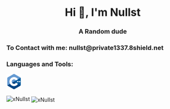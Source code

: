 <h1 align="center">Hi 👋, I'm Nullst</h1>
<h3 align="center">A Random dude</h3>



<h3 align="left">To Contact with me: nullst@private1337.8shield.net</h3>
<p align="left">
</p>

<h3 align="left">Languages and Tools:</h3>
<p align="left"> <a href="https://cplusplus.com/" target="_blank" rel="noreferrer"> <img src="https://raw.githubusercontent.com/devicons/devicon/refs/heads/master/icons/cplusplus/cplusplus-original.svg" alt="cpp" width="40" height="40"/> </a> </p>

<p><img align="left" src="https://github-readme-stats.vercel.app/api/top-langs?username=xNullst&show_icons=true&locale=en&layout=compact" alt="xNullst" /></p>

<p>&nbsp;<img align="center" src="https://github-readme-stats.vercel.app/api?username=xNullst&show_icons=true&locale=en" alt="xNullst" /></p>
